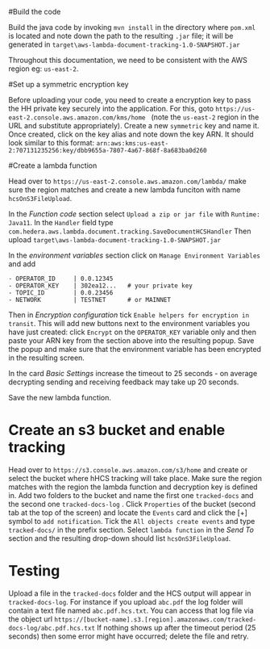 #Build the code

 Build the java code by invoking `mvn install` in the directory where `pom.xml` is located and note down the path to the resulting `.jar` file; it will be generated in `target\aws-lambda-document-tracking-1.0-SNAPSHOT.jar`

 Throughout this documentation, we need to be consistent with the AWS region eg: `us-east-2`.  

#Set up a symmetric encryption key

Before uploading your code, you need to create a encryption key to pass the HH private key securely into the application. For this, goto `https://us-east-2.console.aws.amazon.com/kms/home
` (note the `us-east-2` region in the URL and substitute appropriately). Create a new `symmetric` key and name it. Once created, click on the key alias and note down the key ARN. It should look similar to this format: `arn:aws:kms:us-east-2:707131235256:key/dbb9655a-7807-4a67-868f-8a683ba0d260`

#Create a lambda function

 Head over to `https://us-east-2.console.aws.amazon.com/lambda/` make sure the region matches  and create a new lambda funciton with name `hcsOnS3FileUpload`. 

In the *Function code* section select `Upload a zip or jar file` with  `Runtime: Java11`. In the `Handler` field type `com.hedera.aws.lambda.document.tracking.SaveDocumentHCSHandler` Then upload `target\aws-lambda-document-tracking-1.0-SNAPSHOT.jar`

In the *environment variables* section click on `Manage Environment Variables`
and add

```
- OPERATOR_ID     | 0.0.12345
- OPERATOR_KEY    | 302ea12...   # your private key
- TOPIC_ID        | 0.0.23456
- NETWORK         | TESTNET      # or MAINNET
```

Then in *Encryption configuration* tick `Enable helpers for encryption in transit`. This will add new buttons next to the environment variables you have just created: click `Encrypt` on the `OPERATOR_KEY` variable only and then paste your ARN key from the section above into the resulting popup. Save the popup and make sure that the environment variable has been encrypted in the resulting screen. 

In the card *Basic Settings* increase the timeout to 25 seconds - on average decrypting sending and receiving feedback may take up 20 seconds. 

Save the new lambda function. 

# Create an s3 bucket and enable tracking

 Head over to `https://s3.console.aws.amazon.com/s3/home` and create or select the bucket where hHCS tracking will take place. Make sure the region matches with the region the lambda function and decryption key is defined in. Add two folders to the bucket and name the first one `tracked-docs` and the second one `tracked-docs-log` . Click `Properties` of the bucket  (second tab at the top of the screen) and locate the `Events` card and click the [+] symbol to `add notification`. Tick the `All objects create events` and type `tracked-docs/` in the prefix section. Select `lambda function` in the *Send To* section and the resulting drop-down should list `hcsOnS3FileUpload`. 

# Testing

 Upload a file in the `tracked-docs` folder and the HCS output will appear in `tracked-docs-log`. For instance if you upload `abc.pdf` the log folder will contain a text file named `abc.pdf.hcs.txt`. You can access that log file via the object url `https://[bucket-name].s3.[region].amazonaws.com/tracked-docs-log/abc.pdf.hcs.txt` If nothing shows up after the timeout period (25 seconds) then some error might have occurred; delete the file and retry. 
